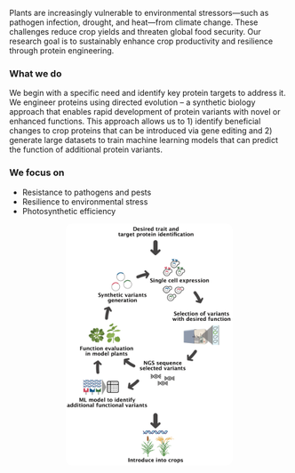 
Plants are increasingly vulnerable to environmental stressors—such as pathogen infection, drought, and heat—from climate change. These challenges reduce crop yields and threaten global food security. Our research goal is to sustainably enhance crop productivity and resilience through protein engineering. 


### What we do


We begin with a specific need and identify key protein targets to address it. We engineer proteins using directed evolution – a synthetic biology approach that enables rapid development of protein variants with novel or enhanced functions. This approach allows us to 1) identify beneficial changes to crop proteins that can be introduced via gene editing and 2) generate large datasets to train machine learning models that can predict the function of additional protein variants.


### We focus on 


* Resistance to pathogens and pests
* Resilience to environmental stress 
* Photosynthetic efficiency 


<div style="text-align: center;">
  <img src="/assets/images/directedevolution.png" 
       alt="Directed evolution" 
       style="max-width: 300px; height: auto; border-radius: 10px;">
</div>
